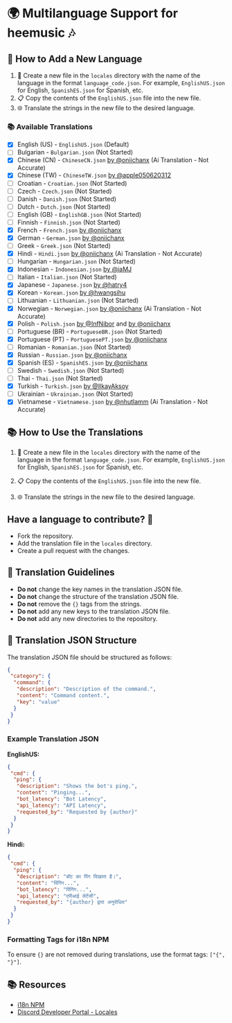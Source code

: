 # 🌍 Multilanguage Support for heemusic 🎶

## 🌟 How to Add a New Language

1. 📁 Create a new file in the `locales` directory with the name of the language in the format `language_code.json`. For example, `EnglishUS.json` for English, `SpanishES.json` for Spanish, etc.
2. 📋 Copy the contents of the `EnglishUS.json` file into the new file.
3. 🌐 Translate the strings in the new file to the desired language.

### 📚 Available Translations

- [x] English (US) - `EnglishUS.json` (Default)
- [ ] Bulgarian - `Bulgarian.json` (Not Started)
- [x] Chinese (CN) - `ChineseCN.json` [by @oniichanx](https://github.com/oniichanx) (Ai Translation - Not Accurate)
- [x] Chinese (TW) - `ChineseTW.json` [by @apple050620312](https://github.com/apple050620312)
- [ ] Croatian - `Croatian.json` (Not Started)
- [ ] Czech - `Czech.json` (Not Started)
- [ ] Danish - `Danish.json` (Not Started)
- [ ] Dutch - `Dutch.json` (Not Started)
- [ ] English (GB) - `EnglishGB.json` (Not Started)
- [ ] Finnish - `Finnish.json` (Not Started)
- [x] French - `French.json` [by @oniichanx](https://github.com/oniichanx)
- [x] German - `German.json` [by @oniichanx](https://github.com/oniichanx)
- [ ] Greek - `Greek.json` (Not Started)
- [x] Hindi - `Hindi.json` [by @oniichanx](https://github.com/oniichanx) (Ai Translation - Not Accurate)
- [ ] Hungarian - `Hungarian.json` (Not Started)
- [x] Indonesian - `Indonesian.json` [by @iaMJ](https://github.com/idMJA)
- [ ] Italian - `Italian.json` (Not Started)
- [x] Japanese - `Japanese.json` [by @hatry4](https://github.com/hatry4)
- [x] Korean - `Korean.json` [by @hwangsihu](https://github.com/hwangsihu)
- [ ] Lithuanian - `Lithuanian.json` (Not Started)
- [x] Norwegian - `Norwegian.json` [by @oniichanx](https://github.com/oniichanx) (Ai Translation - Not Accurate)
- [x] Polish - `Polish.json` [by @InfNibor](https://github.com/infnibor) and [by @oniichanx](https://github.com/oniichanx)
- [ ] Portuguese (BR) - `PortugueseBR.json` (Not Started)
- [x] Portuguese (PT) - `PortuguesePT.json` [by @oniichanx](https://github.com/oniichanx)
- [ ] Romanian - `Romanian.json` (Not Started)
- [x] Russian - `Russian.json` [by @oniichanx](https://github.com/oniichanx)
- [x] Spanish (ES) - `SpanishES.json` [by @oniichanx](https://github.com/oniichanx)
- [ ] Swedish - `Swedish.json` (Not Started)
- [ ] Thai - `Thai.json` (Not Started)
- [x] Turkish - `Turkish.json` [by @IlkayAksoy](https://github.com/IlkayAksoy)
- [ ] Ukrainian - `Ukrainian.json` (Not Started)
- [x] Vietnamese - `Vietnamese.json` [by @nhutlamm](https://github.com/nhutlamm) (Ai Translation - Not Accurate)

## 📚 How to Use the Translations

1. 📁 Create a new file in the `locales` directory with the name of the language in the format `language_code.json`. For example, `EnglishUS.json` for English, `SpanishES.json` for Spanish, etc.

2. 📋 Copy the contents of the `EnglishUS.json` file into the new file.

3. 🌐 Translate the strings in the new file to the desired language.

## Have a language to contribute? 🎉

- Fork the repository.
- Add the translation file in the `locales` directory.
- Create a pull request with the changes.

## 📝 Translation Guidelines

- **Do not** change the key names in the translation JSON file.
- **Do not** change the structure of the translation JSON file.
- **Do not** remove the `{}` tags from the strings.
- **Do not** add any new keys to the translation JSON file.
- **Do not** add any new directories to the repository.

## 📝 Translation JSON Structure

The translation JSON file should be structured as follows:

```json
{
 "category": {
  "command": {
   "description": "Description of the command.",
   "content": "Command content.",
   "key": "value"
  }
 }
}
```

### Example Translation JSON

**EnglishUS:**

```json
{
 "cmd": {
  "ping": {
   "description": "Shows the bot's ping.",
   "content": "Pinging...",
   "bot_latency": "Bot Latency",
   "api_latency": "API Latency",
   "requested_by": "Requested by {author}"
  }
 }
}
```

**Hindi:**

```json
{
 "cmd": {
  "ping": {
   "description": "बॉट का पिंग दिखाता है।",
   "content": "पिंगिंग...",
   "bot_latency": "पिंगिंग...",
   "api_latency": "एपीआई लेटेंसी",
   "requested_by": "{author} द्वारा अनुरोधित"
  }
 }
}
```

### Formatting Tags for i18n NPM

To ensure `{}` are not removed during translations, use the format tags: `["{", "}"]`.

## 📚 Resources

- [i18n NPM](https://www.npmjs.com/package/i18n)
- [Discord Developer Portal - Locales](https://discord.com/developers/docs/reference#locales)
